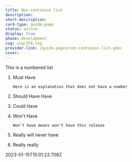 ```yaml
---
title: Non-continous list
description: 
short-description: 
card-type: guide-page
status: active
display: true
phase: Development
svg: svg/2FA.svg
provider-link: /guide-pages/non-continous-list-gdoc
cover: 
---
```

<div class="content-section">
<div class="section-container" markdown="1">

This is a numbered list


 1. Must Have


		Here is an explanation that does not have a number


 1. Should Have Have
 2. Could Have
 3. Won't Have


		Won't have means won't have this release


 1. Really will never have
 2. Really really
</div>
</div> 2023-01-15T15:01:22.708Z